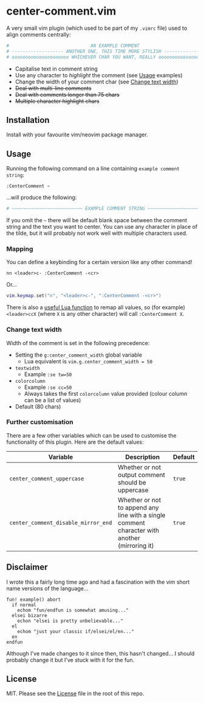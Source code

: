 # center-comment.vim

A very small vim plugin (which used to be part of my `.vimrc` file) used to
align comments centrally:

```sh
#                              AN EXAMPLE COMMENT                              #
# ------------------- ANOTHER ONE, THIS TIME MORE STYLISH -------------------- #
# ooooooooooooooooooooo WHICHEVER CHAR YOU WANT, REALLY oooooooooooooooooooooo #
```

- Capitalise text in comment string
- Use any character to *highlight* the comment (see [Usage](#usage) examples)
- Change the width of your comment char (see [Change text width](#change-text-width))
- ~~Deal with multi-line comments~~
- ~~Deal with comments longer than 75 chars~~
- ~~Multiple character highlight chars~~

## Installation

Install with your favourite vim/neovim package manager.

## Usage

Running the following command on a line containing `example comment string`:

```vimrc
:CenterComment ~
```

...will produce the following:

```sh
# ~~~~~~~~~~~~~~~~~~~~~~~~~~ EXAMPLE COMMENT STRING ~~~~~~~~~~~~~~~~~~~~~~~~~~ #
```

If you omit the `~` there will be default blank space between the comment string
and the text you want to center. You can use any character in place of the
tilde, but it will probably not work well with multiple characters used.

### Mapping

You can define a keybinding for a certain version like any other command!

```vimrc
nn <leader>c- :CenterComment -<cr>
```

Or...

```lua
vim.keymap.set("n", "<leader>c-", ":CenterComment -<cr>")
```

There is also a [useful Lua function](examples/useful-function.lua) to remap all
values, so (for example) `<leader>ccX` (where `X` is any other character) will
call `:CenterComment X`.

### Change text width

Width of the comment is set in the following precedence:

- Setting the `g:center_comment_width` global variable
    - Lua equivalent is `vim.g.center_comment_width = 50`
- `textwidth`
    - Example `:se tw=50`
- `colorcolumn`
    - Example `:se cc=50`
    - Always takes the first `colorcolumn` value provided (colour column can be
      a list of values)
- Default (80 chars)

### Further customisation

There are a few other variables which can be used to customise the functionality
of this plugin. Here are the default values:

| Variable                            | Description                                                                                   | Default |
| ---                                 | ---                                                                                           | ---     |
| `center_comment_uppercase`          | Whether or not output comment should be uppercase                                             | `true`  |
| `center_comment_disable_mirror_end` | Whether or not to append any line with a single comment character with another (mirroring it) | `true`  |

## Disclaimer

I wrote this a fairly long time ago and had a fascination with the vim short
name versions of the language...

```vim
fun! example() abort
  if normal
    echom "fun/endfun is somewhat amusing..."
  elsei bizarre
    echon "elsei is pretty unbelievable..."
  el
    echom "just your classic if/elsei/el/en..."
  en
endfun
```

Although I've made changes to it since then, this hasn't changed... I should
probably change it but I've stuck with it for the fun.

## License

MIT. Please see the [License](/LICENSE) file in the root of this repo.
